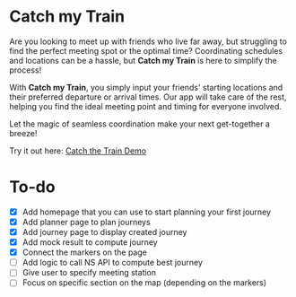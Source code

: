 # Catch my Train

Are you looking to meet up with friends who live far away, but struggling to find the perfect meeting spot or the optimal time? Coordinating schedules and locations can be a hassle, but **Catch my Train** is here to simplify the process!

With **Catch my Train**, you simply input your friends' starting locations and their preferred departure or arrival times. Our app will take care of the rest, helping you find the ideal meeting point and timing for everyone involved.

Let the magic of seamless coordination make your next get-together a breeze!

Try it out here: [Catch the Train Demo](https://catch-my-train.vercel.app/)

# To-do
 
- [X] Add homepage that you can use to start planning your first journey
- [X] Add planner page to plan journeys
- [X] Add journey page to display created journey
- [X] Add mock result to compute journey 
- [X] Connect the markers on the page
- [ ] Add logic to call NS API to compute best journey
- [ ] Give user to specify meeting station
- [ ] Focus on specific section on the map (depending on the markers)